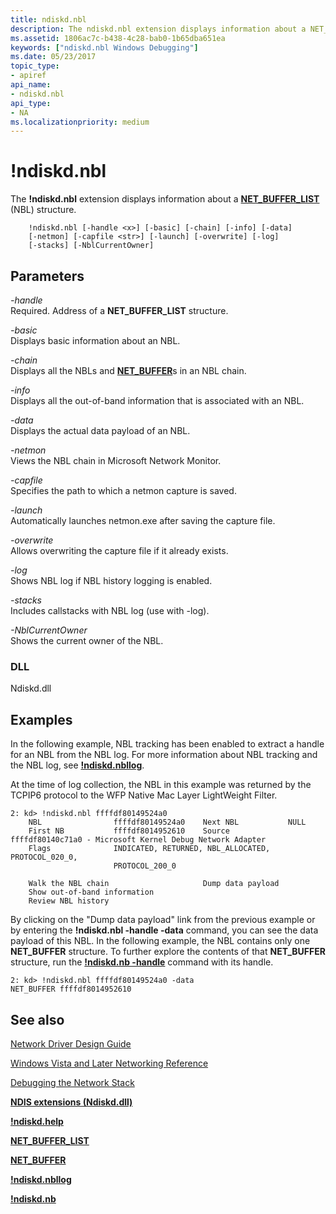 ```yaml
---
title: ndiskd.nbl
description: The ndiskd.nbl extension displays information about a NET_BUFFER_LIST (NBL) structure.
ms.assetid: 1806ac7c-b438-4c28-bab0-1b65dba651ea
keywords: ["ndiskd.nbl Windows Debugging"]
ms.date: 05/23/2017
topic_type:
- apiref
api_name:
- ndiskd.nbl
api_type:
- NA
ms.localizationpriority: medium
---
```


# !ndiskd.nbl


The **!ndiskd.nbl** extension displays information about a [**NET\_BUFFER\_LIST**](https://docs.microsoft.com/windows-hardware/drivers/network/net-buffer-list-structure) (NBL) structure.

```console
    !ndiskd.nbl [-handle <x>] [-basic] [-chain] [-info] [-data] 
    [-netmon] [-capfile <str>] [-launch] [-overwrite] [-log]
    [-stacks] [-NblCurrentOwner]
```

## <span id="Parameters"></span><span id="parameters"></span><span id="PARAMETERS"></span>Parameters


<span id="_______-handle______"></span><span id="_______-HANDLE______"></span> *-handle*   
Required. Address of a **NET\_BUFFER\_LIST** structure.

<span id="_______-basic______"></span><span id="_______-BASIC______"></span> *-basic*   
Displays basic information about an NBL.

<span id="_______-chain______"></span><span id="_______-CHAIN______"></span> *-chain*   
Displays all the NBLs and [**NET\_BUFFER**](https://docs.microsoft.com/windows-hardware/drivers/network/net-buffer-structure)s in an NBL chain.

<span id="_______-info______"></span><span id="_______-INFO______"></span> *-info*   
Displays all the out-of-band information that is associated with an NBL.

<span id="_______-data______"></span><span id="_______-DATA______"></span> *-data*   
Displays the actual data payload of an NBL.

<span id="_______-netmon______"></span><span id="_______-NETMON______"></span> *-netmon*   
Views the NBL chain in Microsoft Network Monitor.

<span id="_______-capfile______"></span><span id="_______-CAPFILE______"></span> *-capfile*   
Specifies the path to which a netmon capture is saved.

<span id="_______-launch______"></span><span id="_______-LAUNCH______"></span> *-launch*   
Automatically launches netmon.exe after saving the capture file.

<span id="_______-overwrite______"></span><span id="_______-OVERWRITE______"></span> *-overwrite*   
Allows overwriting the capture file if it already exists.

<span id="_______-log______"></span><span id="_______-LOG______"></span> *-log*   
Shows NBL log if NBL history logging is enabled.

<span id="_______-stacks______"></span><span id="_______-STACKS______"></span> *-stacks*   
Includes callstacks with NBL log (use with -log).

<span id="_______-NblCurrentOwner______"></span><span id="_______-nblcurrentowner______"></span><span id="_______-NBLCURRENTOWNER______"></span> *-NblCurrentOwner*   
Shows the current owner of the NBL.

### <span id="DLL"></span><span id="dll"></span>DLL

Ndiskd.dll

Examples
--------

In the following example, NBL tracking has been enabled to extract a handle for an NBL from the NBL log. For more information about NBL tracking and the NBL log, see [**!ndiskd.nbllog**](-ndiskd-nbllog.md).

At the time of log collection, the NBL in this example was returned by the TCPIP6 protocol to the WFP Native Mac Layer LightWeight Filter.

```console
2: kd> !ndiskd.nbl ffffdf80149524a0
    NBL                ffffdf80149524a0    Next NBL           NULL
    First NB           ffffdf8014952610    Source             ffffdf80140c71a0 - Microsoft Kernel Debug Network Adapter
    Flags              INDICATED, RETURNED, NBL_ALLOCATED, PROTOCOL_020_0,
                       PROTOCOL_200_0

    Walk the NBL chain                     Dump data payload
    Show out-of-band information
    Review NBL history
```

By clicking on the "Dump data payload" link from the previous example or by entering the **!ndiskd.nbl -handle -data** command, you can see the data payload of this NBL. In the following example, the NBL contains only one **NET\_BUFFER** structure. To further explore the contents of that **NET\_BUFFER** structure, run the [**!ndiskd.nb -handle**](-ndiskd-nb.md) command with its handle.

```console
2: kd> !ndiskd.nbl ffffdf80149524a0 -data
NET_BUFFER ffffdf8014952610
```

## <span id="see_also"></span>See also


[Network Driver Design Guide](https://docs.microsoft.com/windows-hardware/drivers/network/index)

[Windows Vista and Later Networking Reference](https://docs.microsoft.com/windows-hardware/drivers/ddi/_netvista/)

[Debugging the Network Stack](https://channel9.msdn.com/Shows/Defrag-Tools/Defrag-Tools-175-Debugging-the-Network-Stack)

[**NDIS extensions (Ndiskd.dll)**](ndis-extensions--ndiskd-dll-.md)

[**!ndiskd.help**](-ndiskd-help.md)

[**NET\_BUFFER\_LIST**](https://docs.microsoft.com/windows-hardware/drivers/network/net-buffer-list-structure)

[**NET\_BUFFER**](https://docs.microsoft.com/windows-hardware/drivers/network/net-buffer-structure)

[**!ndiskd.nbllog**](-ndiskd-nbllog.md)

[**!ndiskd.nb**](-ndiskd-nb.md)

 

 






